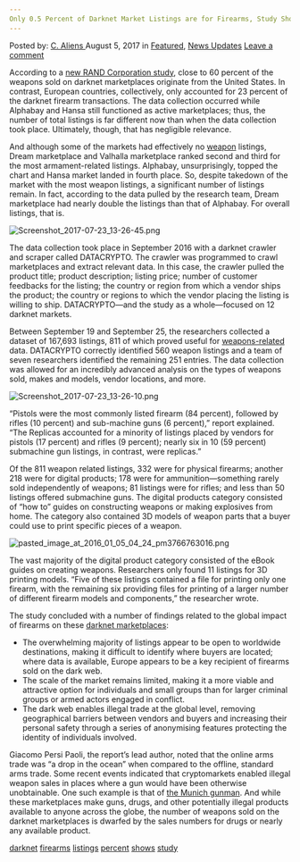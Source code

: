 ```yaml
---
Only 0.5 Percent of Darknet Market Listings are for Firearms, Study Shows"
---
```

<article class="post-listing post-21747 post type-post status-publish format-standard has-post-thumbnail hentry  tag-darknet tag-firearms tag-listings tag-percent tag-shows tag-study">
<div class="post-inner">
    <span>Posted by: <a href="https://www.deepdotweb.com/author/caliens/" title="">C. Aliens </a></span>
<span>August 5, 2017</span>
<span>in <a href="https://www.deepdotweb.com/category/deepdot-news/" rel="category tag">Featured</a>, <a href="https://www.deepdotweb.com/category/news-updates/" rel="category tag">News Updates</a></span>
<span><a href="https://www.deepdotweb.com/2017/08/05/0-5-percent-darknet-market-listings-firearms-study-shows/#respond">Leave a comment</a></span>
</p>
<div class="clear"></div>
    
<p>According to a <a href="https://www.scribd.com/document/354452956/Behind-the-curtain">new RAND Corporation study</a>, close to 60 percent of the weapons sold on darknet marketplaces originate from the United States. In contrast, European countries, collectively, only accounted for 23 percent of the darknet firearm transactions. The data collection occurred while Alphabay and Hansa still functioned as active marketplaces; thus, the number of total listings is far different now than when the data collection took place. Ultimately, though, that has negligible relevance.</p>
<p>And although some of the markets had effectively no <a href="https://www.deepdotweb.com/tag/weapons/">weapon</a> listings, Dream marketplace and Valhalla marketplace ranked second and third for the most armament-related listings. Alphabay, unsurprisingly, topped the chart and Hansa market landed in fourth place. So, despite takedown of the market with the most weapon listings, a significant number of listings remain. In fact, according to the data pulled by the research team, Dream marketplace had nearly double the listings than that of Alphabay. For overall listings, that is.</p>
<p><img class="wp-image-21752" src="/imgs/2017/08/screenshot_2017-07-23_13-26-45-png.png" alt="Screenshot_2017-07-23_13-26-45.png" srcset="/imgs/2017/08/screenshot_2017-07-23_13-26-45-png.png 722w, /imgs/2017/08/screenshot_2017-07-23_13-26-45-png-300x180.png 300w" sizes="(max-width: 722px) 100vw, 722px" /></p>
<p>The data collection took place in September 2016 with a darknet crawler and scraper called DATACRYPTO. The crawler was programmed to crawl marketplaces and extract relevant data. In this case, the crawler pulled the product title; product description; listing price; number of customer feedbacks for the listing; the country or region from which a vendor ships the product; the country or regions to which the vendor placing the listing is willing to ship. DATACRYPTO—and the study as a whole—focused on 12 darknet markets.</p>
<p>Between September 19 and September 25, the researchers collected a dataset of 167,693 listings, 811 of which proved useful for <a href="https://www.deepdotweb.com/tag/weapon/">weapons-related</a> data. DATACRYPTO correctly identified 560 weapon listings and a team of seven researchers identified the remaining 251 entries. The data collection was allowed for an incredibly advanced analysis on the types of weapons sold, makes and models, vendor locations, and more.</p>
<p><img class="wp-image-21753" src="/imgs/2017/08/screenshot_2017-07-23_13-26-10-png.png" alt="Screenshot_2017-07-23_13-26-10.png" srcset="/imgs/2017/08/screenshot_2017-07-23_13-26-10-png.png 713w, /imgs/2017/08/screenshot_2017-07-23_13-26-10-png-300x220.png 300w" sizes="(max-width: 713px) 100vw, 713px" /></p>
<p>“Pistols were the most commonly listed firearm (84 percent), followed by rifles (10 percent) and sub-machine guns (6 percent),” report explained. “The Replicas accounted for a minority of listings placed by vendors for pistols (17 percent) and rifles (9 percent); nearly six in 10 (59 percent) submachine gun listings, in contrast, were replicas.”</p>
<p>Of the 811 weapon related listings, 332 were for physical firearms; another 218 were for digital products; 178 were for ammunition—something rarely sold independently of weapons; 81 listings were for rifles; and less than 50 listings offered submachine guns. The digital products category consisted of “how to” guides on constructing weapons or making explosives from home. The category also contained 3D models of weapon parts that a buyer could use to print specific pieces of a weapon.</p>
<p><img class="wp-image-21754" src="/imgs/2017/08/pasted_image_at_2016_01_05_04_24_pm3766763016-png.png" alt="pasted_image_at_2016_01_05_04_24_pm3766763016.png" srcset="/imgs/2017/08/pasted_image_at_2016_01_05_04_24_pm3766763016-png.png 824w, /imgs/2017/08/pasted_image_at_2016_01_05_04_24_pm3766763016-png-300x136.png 300w" sizes="(max-width: 824px) 100vw, 824px" /></p>
<p>The vast majority of the digital product category consisted of the eBook guides on creating weapons. Researchers only found 11 listings for 3D printing models. “Five of these listings contained a file for printing only one firearm, with the remaining six providing files for printing of a larger number of different firearm models and components,” the researcher wrote.</p>
<p>The study concluded with a number of findings related to the global impact of firearms on these <a href="https://www.deepdotweb.com/2013/10/28/updated-llist-of-hidden-marketplaces-tor-i2p/">darknet marketplaces</a>:</p>
<ul>
<li>The overwhelming majority of listings appear to be open to worldwide destinations, making it difficult to identify where buyers are located; where data is available, Europe appears to be a key recipient of firearms sold on the dark web.</li>
<li>The scale of the market remains limited, making it a more viable and attractive option for individuals and small groups than for larger criminal groups or armed actors engaged in conflict.</li>
<li>The dark web enables illegal trade at the global level, removing geographical barriers between vendors and buyers and increasing their personal safety through a series of anonymising features protecting the identity of individuals involved.</li>
</ul>
<p>Giacomo Persi Paoli, the report&#8217;s lead author, noted that the online arms trade was “a drop in the ocean” when compared to the offline, standard arms trade. Some recent events indicated that cryptomarkets enabled illegal weapon sales in places where a gun would have been otherwise unobtainable. One such example is that of <a href="https://www.deepdotweb.com/2016/07/24/munich-gunman-got-weapon-darknet/">the Munich gunman</a>. And while these marketplaces make guns, drugs, and other potentially illegal products available to anyone across the globe, the number of weapons sold on the darknet marketplaces is dwarfed by the sales numbers for drugs or nearly any available product.</p>
</div>
<a href="https://www.deepdotweb.com/tag/darknet/" rel="tag">darknet</a> <a href="https://www.deepdotweb.com/tag/firearms/" rel="tag">firearms</a> <a href="https://www.deepdotweb.com/tag/listings/" rel="tag">listings</a> <a href="https://www.deepdotweb.com/tag/percent/" rel="tag">percent</a> <a href="https://www.deepdotweb.com/tag/shows/" rel="tag">shows</a> <a href="https://www.deepdotweb.com/tag/study/" rel="tag">study</a></span> <span style="display:none" class="updated">2017-08-05</span>
<div style="display:none" class="vcard author" itemprop="author" itemscope itemtype="http://schema.org/Person"><strong class="fn" itemprop="name"><a href="https://www.deepdotweb.com/author/caliens/" title="Posts by C. Aliens" rel="author">C. Aliens</a></strong></div>
    
